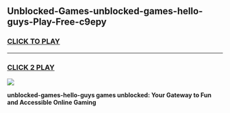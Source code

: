 
## Unblocked-Games-unblocked-games-hello-guys-Play-Free-c9epy
<h3>
<a href="https://premium76.site?title=unblocked-games-hello-guys&ref=18A">CLICK TO PLAY</a></h3>
<hr>

<h3>
<a href="https://premium76.site?title=unblocked-games-hello-guys&ref=18A">CLICK 2 PLAY</a>
  
</h3>

<a href="https://premium76.site?title=unblocked-games-hello-guys&ref=18A"><img src="https://clearcache.store/games.png"></a>


**unblocked-games-hello-guys games unblocked: Your Gateway to Fun and Accessible Online Gaming**
